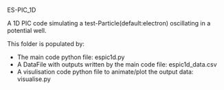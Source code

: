 ES-PIC_1D

A 1D PIC code simulating a test-Particle(default:electron) oscillating in a potential well.

This folder is populated by:
 - The main code python file: espic1d.py
 - A DataFile with outputs written by the main code file: espic1d_data.csv
 - A visulisation code python file to animate/plot the output data: visualise.py
